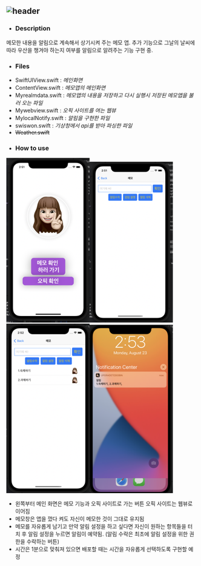 ![header](https://capsule-render.vercel.app/api?type=waving&color=auto&height=300&section=header&text=Todobin&fontSize=90)
---
* ###  Description
메모한 내용을 알림으로 계속해서 상기시켜 주는 메모 앱. 추가 기능으로 그날의 날씨에 따라 우산을 챙겨야 하는지 여부를 알림으로 알려주는 기능 구현 중.
* ### Files
* SwiftUIView.swift : *메인화면*
* ContentView.swift : *메모앱의 메인화면*
* Myrealmdata.swift : *메모앱의 내용을 저장하고 다시 실행시 저장된 메모앱을 불러 오는 파일*
* Mywebview.swift : *오픽 사이트를 여는 웹뷰*
* MylocalNotify.swift : *알림을 구현한 파일*
* swiswon.swift : *기상청에서 api를 받아 파싱한 파일*
* ~~Weather.swift~~
* ###  How to use
<img src = "maindisply.png" width = "220"><img src = "mainmemo.png" width = "220"><img src = "usedmomo.png" width = "220"><img src = "mainalert.png" width = "220">
* 왼쪽부터 메인 화면은 메모 기능과 오픽 사이트로 가는 버튼 오픽 사이트는 웹뷰로 이어짐
* 메모창은 앱을 껐다 켜도 자신이 메모한 것이 그대로 유지됨
* 메모를 자유롭게 남기고 만약 알림 설정을 하고 싶다면 자신이 원하는 항목들을 터치 후 알림 설정을 누르면 알림이 예약됨. (알림 수락은 최초에 알림 설정을 위한 권한을 수락하는 버튼)
* 시간은 1분으로 맞춰져 있으면 배포할 때는 시간을 자유롭게 선택하도록 구현할 예정

